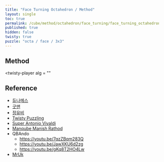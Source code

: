 ```yaml
---
title: "Face Turning Octahedron / Method"
layout: single
toc: true
permalink: /cube/method/octahedron/face_turning/face_turning_octahedron/method
published: true
hidden: false
twisty: true
puzzle: "octa / face / 3x3"
---
```

<span
  id     = "cube"
  puzzle = "{{page.puzzle}}"
  experimental-stickering   = "full"
  experimental-setup-alg    = ""
  experimental-setup-anchor = "end" >
</span>
<div id="test"></div>

<head>
  <base target="_blank">
</head>



## Method

<!-- camera-latitude           = "-30" -->
<!-- camera-longitude          = 0 -->
<twisty-player
  alg = ""
></twisty-player>



## Reference

- [듀나메스](https://youtu.be/BqZJcTec904)
- [굿맨](https://youtu.be/7HLGrcSPpZE)
- [정유비](https://youtu.be/Cd3ZGz7_qVU)
- [Twisty Puzzling](https://youtu.be/DnMMTWTeM6s)
- [Super Antonio Vivaldi](https://youtu.be/n_mBSUDLUZw)
- [Manqube Manish Rathod](https://youtu.be/se2p7cz1eEw)
- QBAndo
  - <https://youtu.be/7qzZBqm283Q>
  - <https://youtu.be/JawXKU6d2zg>
  - <https://youtu.be/gKq8T2HO4Lw>
- [MrUk](https://youtu.be/huWg-ZfP-KY)